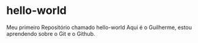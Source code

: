 # hello-world
Meu primeiro Repositório chamado hello-world
Aqui é o Guilherme, estou aprendendo sobre o Git e o Github.
